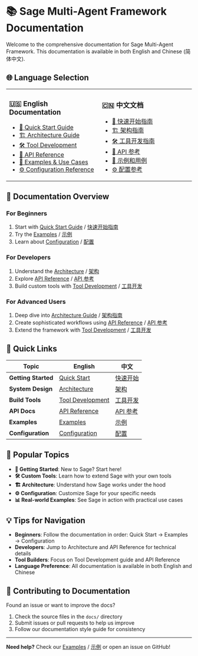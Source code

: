 # 📚 Sage Multi-Agent Framework Documentation

Welcome to the comprehensive documentation for Sage Multi-Agent Framework. This documentation is available in both English and Chinese (简体中文).

## 🌐 Language Selection

<table>
<tr>
<td width="50%">

### 🇺🇸 English Documentation

- [🏃 Quick Start Guide](QUICK_START.md)
- [🏗️ Architecture Guide](ARCHITECTURE.md) 
- [🛠️ Tool Development](TOOL_DEVELOPMENT.md)
- [📖 API Reference](API_REFERENCE.md)
- [🎯 Examples & Use Cases](EXAMPLES.md)
- [⚙️ Configuration Reference](CONFIGURATION.md)

</td>
<td width="50%">

### 🇨🇳 中文文档

- [🏃 快速开始指南](QUICK_START_CN.md)
- [🏗️ 架构指南](ARCHITECTURE_CN.md)
- [🛠️ 工具开发指南](TOOL_DEVELOPMENT_CN.md)
- [📖 API 参考](API_REFERENCE_CN.md)
- [🎯 示例和用例](EXAMPLES_CN.md)
- [⚙️ 配置参考](CONFIGURATION_CN.md)

</td>
</tr>
</table>

## 📖 Documentation Overview

### For Beginners
1. Start with [Quick Start Guide](QUICK_START.md) / [快速开始指南](QUICK_START_CN.md)
2. Try the [Examples](EXAMPLES.md) / [示例](EXAMPLES_CN.md)
3. Learn about [Configuration](CONFIGURATION.md) / [配置](CONFIGURATION_CN.md)

### For Developers
1. Understand the [Architecture](ARCHITECTURE.md) / [架构](ARCHITECTURE_CN.md)
2. Explore [API Reference](API_REFERENCE.md) / [API 参考](API_REFERENCE_CN.md)
3. Build custom tools with [Tool Development](TOOL_DEVELOPMENT.md) / [工具开发](TOOL_DEVELOPMENT_CN.md)

### For Advanced Users
1. Deep dive into [Architecture Guide](ARCHITECTURE.md) / [架构指南](ARCHITECTURE_CN.md)
2. Create sophisticated workflows using [API Reference](API_REFERENCE.md) / [API 参考](API_REFERENCE_CN.md)
3. Extend the framework with [Tool Development](TOOL_DEVELOPMENT.md) / [工具开发](TOOL_DEVELOPMENT_CN.md)

## 🔗 Quick Links

| Topic | English | 中文 |
|-------|---------|------|
| **Getting Started** | [Quick Start](QUICK_START.md) | [快速开始](QUICK_START_CN.md) |
| **System Design** | [Architecture](ARCHITECTURE.md) | [架构](ARCHITECTURE_CN.md) |
| **Build Tools** | [Tool Development](TOOL_DEVELOPMENT.md) | [工具开发](TOOL_DEVELOPMENT_CN.md) |
| **API Docs** | [API Reference](API_REFERENCE.md) | [API 参考](API_REFERENCE_CN.md) |
| **Examples** | [Examples](EXAMPLES.md) | [示例](EXAMPLES_CN.md) |
| **Configuration** | [Configuration](CONFIGURATION.md) | [配置](CONFIGURATION_CN.md) |

## 🎯 Popular Topics

- **🚀 Getting Started**: New to Sage? Start here!
- **🛠️ Custom Tools**: Learn how to extend Sage with your own tools
- **🏗️ Architecture**: Understand how Sage works under the hood
- **⚙️ Configuration**: Customize Sage for your specific needs
- **📊 Real-world Examples**: See Sage in action with practical use cases

## 💡 Tips for Navigation

- **Beginners**: Follow the documentation in order: Quick Start → Examples → Configuration
- **Developers**: Jump to Architecture and API Reference for technical details
- **Tool Builders**: Focus on Tool Development guide and API Reference
- **Language Preference**: All documentation is available in both English and Chinese

## 🤝 Contributing to Documentation

Found an issue or want to improve the docs? 

1. Check the source files in the `docs/` directory
2. Submit issues or pull requests to help us improve
3. Follow our documentation style guide for consistency

---

**Need help?** Check our [Examples](EXAMPLES.md) / [示例](EXAMPLES_CN.md) or open an issue on GitHub! 